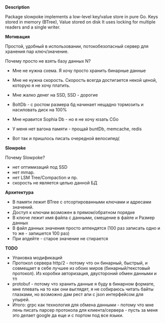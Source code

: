 **Description**

Package slowpoke implements a low-level key/value store in pure Go.
Keys stored in memory (BTree), Value stored on disk
It uses locking for multiple readers and a single writer.


**Мотивация**


Простой, удобный в использовании, потокобезопасный сервер для хранения пар ключ/значение. 

Почему просто не взять базу данных N?

- Мне не нужна схема. Я хочу просто хранить бинарные данные 

- Мне не нужна скорость. Скорость всегда достигается некой ценой, которую я не хочу платить.

- Мне жалко денег на SSD, SSD - дорогие

- BoltDb - с ростом размера бд начинает нещадно тормозить и насиловать диск на 100% 

- Мне нравится Sophia Db - но я не хочу юзать CGo 

- У меня нет вагона памяти - прощай buntDb, memcache, redis

- Вот так и пришлось писать очередной велосипед(

**Slowpoke**


Почему Slowpoke? 

- нет оптимизаций под SSD
- нет mmap.
- нет LSM Tree/Compaction и пр.
- скорость не является целью данной БД

**Архитектура**

- В памяти лежит BTree с отсортированными ключами и адресами значений. 
- Доступ к ключам возможен в прямом/обратном порядке 
- В ключе лежит имя файла с данными, смещение в файле и Размер данных
- В файл данных значения просто аппендятся (100 раз записать одно и то же - запишется 100 раз)
- При апдейте - старое значение не стирается

**TODO**
- Упаковка модификаций
- Протокол сервера http/2 - потому что он бинарный, быстрый, и совмещает в себе лучшее из обоих миров (бинарный/текстовый протокол). Из коробки авторизация, двустороний обмен данными и тп
- protobuf - потому что хранить данные я буду в бинарном формате, мне плевать на то как они выглядят, я не собираюсь читать байты глазками, но возможно дам рест апи с json интерфейсом для упырей.
- Итого: grpc как технология для обмена данными - потому что мне лень писать парсер протокола для клиента/сервера - пусть за меня это делает google да еще и с портом под все языки.
